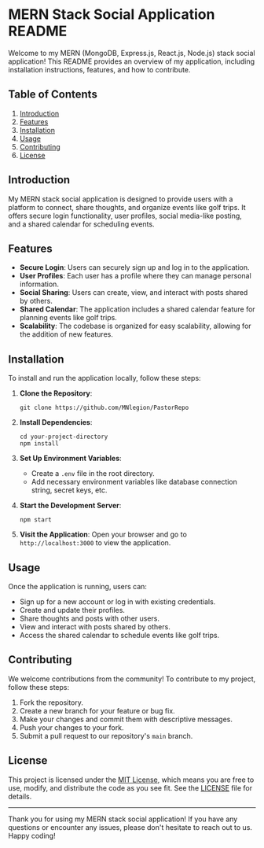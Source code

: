 # MERN Stack Social Application README

Welcome to my MERN (MongoDB, Express.js, React.js, Node.js) stack social application! This README provides an overview of my application, including installation instructions, features, and how to contribute.

## Table of Contents

1. [Introduction](#introduction)
2. [Features](#features)
3. [Installation](#installation)
4. [Usage](#usage)
5. [Contributing](#contributing)
6. [License](#license)

## Introduction

My MERN stack social application is designed to provide users with a platform to connect, share thoughts, and organize events like golf trips. It offers secure login functionality, user profiles, social media-like posting, and a shared calendar for scheduling events.

## Features

- **Secure Login**: Users can securely sign up and log in to the application.
- **User Profiles**: Each user has a profile where they can manage personal information.
- **Social Sharing**: Users can create, view, and interact with posts shared by others.
- **Shared Calendar**: The application includes a shared calendar feature for planning events like golf trips.
- **Scalability**: The codebase is organized for easy scalability, allowing for the addition of new features.

## Installation

To install and run the application locally, follow these steps:

1. **Clone the Repository**: 
   ```
   git clone https://github.com/MNlegion/PastorRepo
   ```

2. **Install Dependencies**:


   ```
   cd your-project-directory
   npm install
   ```

3. **Set Up Environment Variables**:
   - Create a `.env` file in the root directory.
   - Add necessary environment variables like database connection string, secret keys, etc.

4. **Start the Development Server**:
   ```
   npm start
   ```

5. **Visit the Application**:
   Open your browser and go to `http://localhost:3000` to view the application.

## Usage

Once the application is running, users can:

- Sign up for a new account or log in with existing credentials.
- Create and update their profiles.
- Share thoughts and posts with other users.
- View and interact with posts shared by others.
- Access the shared calendar to schedule events like golf trips.

## Contributing

We welcome contributions from the community! To contribute to my project, follow these steps:

1. Fork the repository.
2. Create a new branch for your feature or bug fix.
3. Make your changes and commit them with descriptive messages.
4. Push your changes to your fork.
5. Submit a pull request to our repository's `main` branch.

## License

This project is licensed under the [MIT License](LICENSE), which means you are free to use, modify, and distribute the code as you see fit. See the [LICENSE](LICENSE) file for details.

---

Thank you for using my MERN stack social application! If you have any questions or encounter any issues, please don't hesitate to reach out to us. Happy coding!